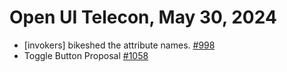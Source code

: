 Open UI Telecon, May 30, 2024
===================================
  * [invokers] bikeshed the attribute names. [#998](https://github.com/openui/open-ui/issues/998)
  * Toggle Button Proposal [#1058](https://github.com/openui/open-ui/issues/1058)
